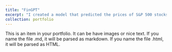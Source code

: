 ```yaml
---
title: "FinGPT"
excerpt: "I created a model that predicted the prices of S&P 500 stocks<br/><img src='/images/stocks.webp'>" 
collection: portfolio
---
```


This is an item in your portfolio. It can be have images or nice text. If you name the file .md, it will be parsed as markdown. If you name the file .html, it will be parsed as HTML. 
